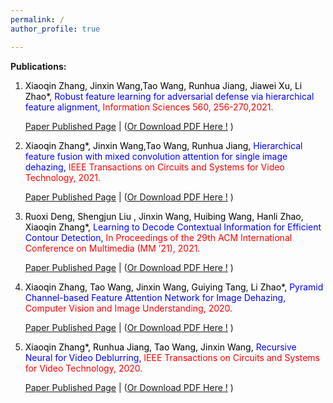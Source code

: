 ```yaml
---
permalink: / 
author_profile: true

---
```


**Publications:**

1. <font color ="black">Xiaoqin Zhang, Jinxin Wang,Tao Wang, Runhua Jiang, Jiawei Xu, Li Zhao*, </font><font   color ="blue">Robust feature learning for adversarial defense via hierarchical feature alignment,</font> <font color ="red">Information Sciences 560, 256-270,2021.</font>

   [Paper Published Page](https://www.sciencedirect.com/science/article/pii/S0020025520312081) | ([Or Download PDF Here !](https://shuyuandeqipa.github.io/files/paper1.pdf)  )

2. <font color ="black">Xiaoqin Zhang*, Jinxin Wang,Tao Wang, Runhua Jiang,  </font><font   color ="blue">Hierarchical feature fusion with mixed convolution attention for single image dehazing,</font> <font color ="red">IEEE Transactions on Circuits and Systems for Video Technology, 2021.</font>

   [Paper Published Page](https://ieeexplore.ieee.org/abstract/document/9381290) | ([Or Download PDF Here !](https://shuyuandeqipa.github.io/files/paper2.pdf) )

3. <font color ="black">Ruoxi Deng, Shengjun Liu , Jinxin Wang, Huibing Wang, Hanli Zhao, Xiaoqin Zhang*, </font><font   color ="blue">Learning to Decode Contextual Information for Efficient Contour Detection,</font> <font color ="red">In Proceedings of the 29th ACM International Conference on Multimedia (MM ’21), 2021.</font> 

   [Paper Published Page](https://dl.acm.org/doi/abs/10.1145/3474085.3475593) | ([Or Download PDF Here !](https://shuyuandeqipa.github.io/files/paper3.pdf) )

4. <font color ="black">Xiaoqin Zhang, Tao Wang, Jinxin Wang, Guiying Tang, Li Zhao*, </font><font   color ="blue">Pyramid Channel-based Feature Attention Network for Image Dehazing,</font> <font color ="red">Computer Vision and Image Understanding, 2020. </font>

   [Paper Published Page](https://www.sciencedirect.com/science/article/pii/S1077314220300709) | ([Or Download PDF Here !](https://shuyuandeqipa.github.io/files/paper4.pdf) )

5. <font color ="black">Xiaoqin Zhang*, Runhua Jiang, Tao Wang, Jinxin Wang, </font><font  color ="blue">Recursive Neural for Video Deblurring,</font> <font color ="red">IEEE Transactions on Circuits and Systems for Video Technology, 2020. </font>

   [Paper Published Page](https://ieeexplore.ieee.org/abstract/document/9247314) | ([Or Download PDF Here !](https://shuyuandeqipa.github.io/files/paper5.pdf) )







